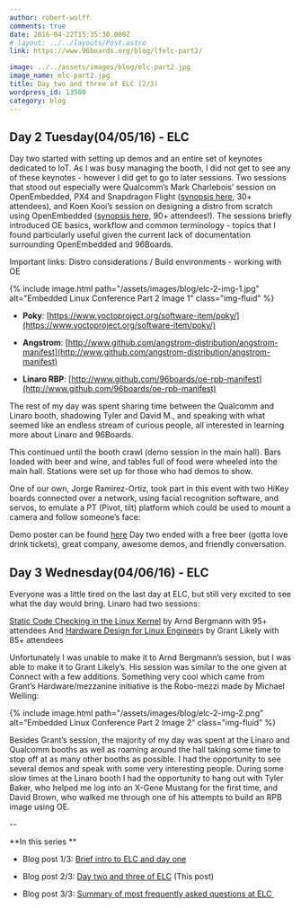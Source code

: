 ```yaml
---
author: robert-wolff
comments: true
date: 2016-04-22T15:35:30.000Z
# layout: ../../layouts/Post.astro
link: https://www.96boards.org/blog/lfelc-part2/

image: ../../assets/images/blog/elc-part2.jpg
image_name: elc-part2.jpg
title: Day two and three of ELC (2/3)
wordpress_id: 13580
category: blog
---
```


## Day 2 Tuesday(04/05/16) - ELC

Day two started with setting up demos and an entire set of keynotes dedicated to IoT. As I was busy managing the booth, I did not get to see any of these keynotes - however I did get to go to later sessions. Two sessions that stood out especially were Qualcomm’s Mark Charlebois’ session on OpenEmbedded, PX4 and Snapdragon Flight ([synopsis here](http://sched.co/6DAf), 30+ attendees), and Koen Kooi’s session on designing a distro from scratch using OpenEmbedded ([synopsis here](http://sched.co/6DAM), 90+ attendees!). The sessions briefly introduced OE basics, workflow and common terminology - topics that I found particularly useful given the current lack of documentation surrounding OpenEmbedded and 96Boards.

Important links: Distro considerations / Build environments - working with OE

{% include image.html path="/assets/images/blog/elc-2-img-1.jpg" alt="Embedded Linux Conference Part 2 Image 1" class="img-fluid" %}

- **Poky**: [https://www.yoctoproject.org/software-item/poky/](https://www.yoctoproject.org/software-item/poky/)

- **Angstrom**: [http://www.github.com/angstrom-distribution/angstrom-manifest](http://www.github.com/angstrom-distribution/angstrom-manifest)

- **Linaro RBP**: [http://www.github.com/96boards/oe-rpb-manifest](http://www.github.com/96boards/oe-rpb-manifest)

The rest of my day was spent sharing time between the Qualcomm and Linaro booth, shadowing Tyler and David M., and speaking with what seemed like an endless stream of curious people, all interested in learning more about Linaro and 96Boards.

This continued until the booth crawl (demo session in the main hall). Bars loaded with beer and wine, and tables full of food were wheeled into the main hall. Stations were set up for those who had demos to show.

One of our own, Jorge Ramirez-Ortiz, took part in this event with two HiKey boards connected over a network, using facial recognition software, and servos, to emulate a PT (Pivot, tilt) platform which could be used to mount a camera and follow someone’s face:

Demo poster can be found [here](https://www.dropbox.com/s/13v6v20eai5kyaw/Screen%20Shot%202016-04-18%20at%207.32.46%20AM.png?dl=0)
Day two ended with a free beer (gotta love drink tickets), great company, awesome demos, and friendly conversation.

## Day 3 Wednesday(04/06/16) - ELC

Everyone was a little tired on the last day at ELC, but still very excited to see what the day would bring. Linaro had two sessions:

[Static Code Checking in the Linux Kernel](http://sched.co/6DAc) by Arnd Bergmann with 95+ attendees
And
[Hardware Design for Linux Engineer](http://sched.co/6DAu)s by Grant Likely with 85+ attendees

Unfortunately I was unable to make it to Arnd Bergmann’s session, but I was able to make it to Grant Likely’s. His session was similar to the one given at Connect with a few additions. Something very cool which came from Grant’s Hardware/mezzanine initiative is the Robo-mezzi made by Michael Welling:

{% include image.html path="/assets/images/blog/elc-2-img-2.png" alt="Embedded Linux Conference Part 2 Image 2" class="img-fluid" %}

Besides Grant’s session, the majority of my day was spent at the Linaro and Qualcomm booths as well as roaming around the hall taking some time to stop off at as many other booths as possible. I had the opportunity to see several demos and speak with some very interesting people. During some slow times at the Linaro booth I had the opportunity to hang out with Tyler Baker, who helped me log into an X-Gene Mustang for the first time, and David Brown, who walked me through one of his attempts to build an RPB image using OE.

--

**In this series **

- Blog post 1/3: [Brief intro to ELC and day one](/blog/lfelc-part1/)

- Blog post 2/3: [Day two and three of ELC](/blog/lfelc-part2/) (This post)

- Blog post 3/3: [Summary of most frequently asked questions at ELC ](/blog/lfelc-part3/)
